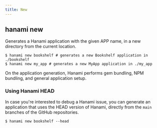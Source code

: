 ```yaml
---
title: New
---
```


## hanami new

Generates a Hanami application with the given APP name, in a new directory from the current location.

```shell
$ hanami new bookshelf # generates a new Bookshelf application in ./bookshelf
$ hanami new my_app # generates a new MyApp application in ./my_app
```

On the application generation, Hanami performs gem bundling, NPM bundling, and general application setup.

### Using Hanami HEAD

In case you're interested to debug a Hanami issue, you can generate an application that uses the HEAD version of Hanami, directly from the `main` branches of the GitHub repositories.

```shell
$ hanami new bookshelf --head
```
